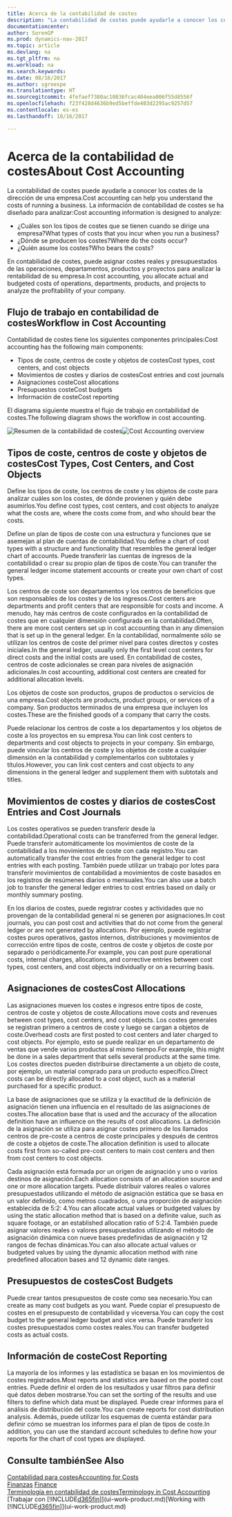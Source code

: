 ```yaml
---
title: Acerca de la contabilidad de costes
description: "La contabilidad de costes puede ayudarle a conocer los costes de la dirección de una empresa."
documentationcenter: 
author: SorenGP
ms.prod: dynamics-nav-2017
ms.topic: article
ms.devlang: na
ms.tgt_pltfrm: na
ms.workload: na
ms.search.keywords: 
ms.date: 08/16/2017
ms.author: sgroespe
ms.translationtype: HT
ms.sourcegitcommit: 4fefaef7380ac10836fcac404eea006f55d8556f
ms.openlocfilehash: f23f428d4636b9ed5beffde403d2295ac9257d57
ms.contentlocale: es-es
ms.lasthandoff: 10/16/2017

---
```

# <a name="about-cost-accounting"></a><span data-ttu-id="a7351-103">Acerca de la contabilidad de costes</span><span class="sxs-lookup"><span data-stu-id="a7351-103">About Cost Accounting</span></span>
<span data-ttu-id="a7351-104">La contabilidad de costes puede ayudarle a conocer los costes de la dirección de una empresa.</span><span class="sxs-lookup"><span data-stu-id="a7351-104">Cost accounting can help you understand the costs of running a business.</span></span> <span data-ttu-id="a7351-105">La información de contabilidad de costes se ha diseñado para analizar:</span><span class="sxs-lookup"><span data-stu-id="a7351-105">Cost accounting information is designed to analyze:</span></span>  

-   <span data-ttu-id="a7351-106">¿Cuáles son los tipos de costes que se tienen cuando se dirige una empresa?</span><span class="sxs-lookup"><span data-stu-id="a7351-106">What types of costs that you incur when you run a business?</span></span>  
-   <span data-ttu-id="a7351-107">¿Dónde se producen los costes?</span><span class="sxs-lookup"><span data-stu-id="a7351-107">Where do the costs occur?</span></span>  
-   <span data-ttu-id="a7351-108">¿Quién asume los costes?</span><span class="sxs-lookup"><span data-stu-id="a7351-108">Who bears the costs?</span></span>  

<span data-ttu-id="a7351-109">En contabilidad de costes, puede asignar costes reales y presupuestados de las operaciones, departamentos, productos y proyectos para analizar la rentabilidad de su empresa.</span><span class="sxs-lookup"><span data-stu-id="a7351-109">In cost accounting, you allocate actual and budgeted costs of operations, departments, products, and projects to analyze the profitability of your company.</span></span>  

## <a name="workflow-in-cost-accounting"></a><span data-ttu-id="a7351-110">Flujo de trabajo en contabilidad de costes</span><span class="sxs-lookup"><span data-stu-id="a7351-110">Workflow in Cost Accounting</span></span>  
<span data-ttu-id="a7351-111">Contabilidad de costes tiene los siguientes componentes principales:</span><span class="sxs-lookup"><span data-stu-id="a7351-111">Cost accounting has the following main components:</span></span>  

-   <span data-ttu-id="a7351-112">Tipos de coste, centros de coste y objetos de costes</span><span class="sxs-lookup"><span data-stu-id="a7351-112">Cost types, cost centers, and cost objects</span></span>  
-   <span data-ttu-id="a7351-113">Movimientos de costes y diarios de costes</span><span class="sxs-lookup"><span data-stu-id="a7351-113">Cost entries and cost journals</span></span>  
-   <span data-ttu-id="a7351-114">Asignaciones coste</span><span class="sxs-lookup"><span data-stu-id="a7351-114">Cost allocations</span></span>  
-   <span data-ttu-id="a7351-115">Presupuestos coste</span><span class="sxs-lookup"><span data-stu-id="a7351-115">Cost budgets</span></span>
-   <span data-ttu-id="a7351-116">Información de coste</span><span class="sxs-lookup"><span data-stu-id="a7351-116">Cost reporting</span></span>  

<span data-ttu-id="a7351-117">El diagrama siguiente muestra el flujo de trabajo en contabilidad de costes.</span><span class="sxs-lookup"><span data-stu-id="a7351-117">The following diagram shows the workflow in cost accounting.</span></span>  

<span data-ttu-id="a7351-118">![Resumen de la contabilidad de costes](media/costaccountingoverview.png "ResumenContabilidadCostes")</span><span class="sxs-lookup"><span data-stu-id="a7351-118">![Cost Accounting overview](media/costaccountingoverview.png "CostAccountingOverview")</span></span>  

## <a name="cost-types-cost-centers-and-cost-objects"></a><span data-ttu-id="a7351-119">Tipos de coste, centros de coste y objetos de costes</span><span class="sxs-lookup"><span data-stu-id="a7351-119">Cost Types, Cost Centers, and Cost Objects</span></span>  
<span data-ttu-id="a7351-120">Define los tipos de coste, los centros de coste y los objetos de coste para analizar cuáles son los costes, de dónde provienen y quién debe asumirlos.</span><span class="sxs-lookup"><span data-stu-id="a7351-120">You define cost types, cost centers, and cost objects to analyze what the costs are, where the costs come from, and who should bear the costs.</span></span>  

<span data-ttu-id="a7351-121">Define un plan de tipos de coste con una estructura y funciones que se asemejan al plan de cuentas de contabilidad.</span><span class="sxs-lookup"><span data-stu-id="a7351-121">You define a chart of cost types with a structure and functionality that resembles the general ledger chart of accounts.</span></span> <span data-ttu-id="a7351-122">Puede transferir las cuentas de ingresos de la contabilidad o crear su propio plan de tipos de coste.</span><span class="sxs-lookup"><span data-stu-id="a7351-122">You can transfer the general ledger income statement accounts or create your own chart of cost types.</span></span>  

<span data-ttu-id="a7351-123">Los centros de coste son departamentos y los centros de beneficios que son responsables de los costes y de los ingresos.</span><span class="sxs-lookup"><span data-stu-id="a7351-123">Cost centers are departments and profit centers that are responsible for costs and income.</span></span> <span data-ttu-id="a7351-124">A menudo, hay más centros de coste configurados en la contabilidad de costes que en cualquier dimensión configurada en la contabilidad.</span><span class="sxs-lookup"><span data-stu-id="a7351-124">Often, there are more cost centers set up in cost accounting than in any dimension that is set up in the general ledger.</span></span> <span data-ttu-id="a7351-125">En la contabilidad, normalmente sólo se utilizan los centros de coste del primer nivel para costes directos y costes iniciales.</span><span class="sxs-lookup"><span data-stu-id="a7351-125">In the general ledger, usually only the first level cost centers for direct costs and the initial costs are used.</span></span> <span data-ttu-id="a7351-126">En contabilidad de costes, centros de coste adicionales se crean para niveles de asignación adicionales.</span><span class="sxs-lookup"><span data-stu-id="a7351-126">In cost accounting, additional cost centers are created for additional allocation levels.</span></span>  

<span data-ttu-id="a7351-127">Los objetos de coste son productos, grupos de productos o servicios de una empresa.</span><span class="sxs-lookup"><span data-stu-id="a7351-127">Cost objects are products, product groups, or services of a company.</span></span> <span data-ttu-id="a7351-128">Son productos terminados de una empresa que incluyen los costes.</span><span class="sxs-lookup"><span data-stu-id="a7351-128">These are the finished goods of a company that carry the costs.</span></span>  

<span data-ttu-id="a7351-129">Puede relacionar los centros de coste a los departamentos y los objetos de coste a los proyectos en su empresa.</span><span class="sxs-lookup"><span data-stu-id="a7351-129">You can link cost centers to departments and cost objects to projects in your company.</span></span> <span data-ttu-id="a7351-130">Sin embargo, puede vincular los centros de coste y los objetos de coste a cualquier dimensión en la contabilidad y complementarlos con subtotales y títulos.</span><span class="sxs-lookup"><span data-stu-id="a7351-130">However, you can link cost centers and cost objects to any dimensions in the general ledger and supplement them with subtotals and titles.</span></span>  

## <a name="cost-entries-and-cost-journals"></a><span data-ttu-id="a7351-131">Movimientos de costes y diarios de costes</span><span class="sxs-lookup"><span data-stu-id="a7351-131">Cost Entries and Cost Journals</span></span>  
<span data-ttu-id="a7351-132">Los costes operativos se pueden transferir desde la contabilidad.</span><span class="sxs-lookup"><span data-stu-id="a7351-132">Operational costs can be transferred from the general ledger.</span></span> <span data-ttu-id="a7351-133">Puede transferir automáticamente los movimientos de coste de la contabilidad a los movimientos de coste con cada registro.</span><span class="sxs-lookup"><span data-stu-id="a7351-133">You can automatically transfer the cost entries from the general ledger to cost entries with each posting.</span></span> <span data-ttu-id="a7351-134">También puede utilizar un trabajo por lotes para transferir movimientos de contabilidad a movimientos de coste basados en los registros de resúmenes diarios o mensuales.</span><span class="sxs-lookup"><span data-stu-id="a7351-134">You can also use a batch job to transfer the general ledger entries to cost entries based on daily or monthly summary posting.</span></span>  

<span data-ttu-id="a7351-135">En los diarios de costes, puede registrar costes y actividades que no provengan de la contabilidad general ni se generen por asignaciones.</span><span class="sxs-lookup"><span data-stu-id="a7351-135">In cost journals, you can post cost and activities that do not come from the general ledger or are not generated by allocations.</span></span> <span data-ttu-id="a7351-136">Por ejemplo, puede registrar costes puros operativos, gastos internos, distribuciones y movimientos de corrección entre tipos de coste, centros de coste y objetos de coste por separado o periódicamente.</span><span class="sxs-lookup"><span data-stu-id="a7351-136">For example, you can post pure operational costs, internal charges, allocations, and corrective entries between cost types, cost centers, and cost objects individually or on a recurring basis.</span></span>  

## <a name="cost-allocations"></a><span data-ttu-id="a7351-137">Asignaciones de costes</span><span class="sxs-lookup"><span data-stu-id="a7351-137">Cost Allocations</span></span>  
<span data-ttu-id="a7351-138">Las asignaciones mueven los costes e ingresos entre tipos de coste, centros de coste y objetos de coste.</span><span class="sxs-lookup"><span data-stu-id="a7351-138">Allocations move costs and revenues between cost types, cost centers, and cost objects.</span></span> <span data-ttu-id="a7351-139">Los costes generales se registran primero a centros de coste y luego se cargan a objetos de coste.</span><span class="sxs-lookup"><span data-stu-id="a7351-139">Overhead costs are first posted to cost centers and later charged to cost objects.</span></span> <span data-ttu-id="a7351-140">Por ejemplo, esto se puede realizar en un departamento de ventas que vende varios productos al mismo tiempo.</span><span class="sxs-lookup"><span data-stu-id="a7351-140">For example, this might be done in a sales department that sells several products at the same time.</span></span> <span data-ttu-id="a7351-141">Los costes directos pueden distribuirse directamente a un objeto de coste, por ejemplo, un material comprado para un producto específico.</span><span class="sxs-lookup"><span data-stu-id="a7351-141">Direct costs can be directly allocated to a cost object, such as a material purchased for a specific product.</span></span>  

<span data-ttu-id="a7351-142">La base de asignaciones que se utiliza y la exactitud de la definición de asignación tienen una influencia en el resultado de las asignaciones de costes.</span><span class="sxs-lookup"><span data-stu-id="a7351-142">The allocation base that is used and the accuracy of the allocation definition have an influence on the results of cost allocations.</span></span> <span data-ttu-id="a7351-143">La definición de la asignación se utiliza para asignar costes primero de los llamados centros de pre-coste a centros de coste principales y después de centros de coste a objetos de coste.</span><span class="sxs-lookup"><span data-stu-id="a7351-143">The allocation definition is used to allocate costs first from so-called pre-cost centers to main cost centers and then from cost centers to cost objects.</span></span>  

<span data-ttu-id="a7351-144">Cada asignación está formada por un origen de asignación y uno o varios destinos de asignación.</span><span class="sxs-lookup"><span data-stu-id="a7351-144">Each allocation consists of an allocation source and one or more allocation targets.</span></span> <span data-ttu-id="a7351-145">Puede distribuir valores reales o valores presupuestados utilizando el método de asignación estática que se basa en un valor definido, como metros cuadrados, o una proporción de asignación establecida de 5:2: 4.</span><span class="sxs-lookup"><span data-stu-id="a7351-145">You can allocate actual values or budgeted values by using the static allocation method that is based on a definite value, such as square footage, or an established allocation ratio of 5:2:4.</span></span> <span data-ttu-id="a7351-146">También puede asignar valores reales o valores presupuestados utilizando el método de asignación dinámica con nueve bases predefinidas de asignación y 12 rangos de fechas dinámicas.</span><span class="sxs-lookup"><span data-stu-id="a7351-146">You can also allocate actual values or budgeted values by using the dynamic allocation method with nine predefined allocation bases and 12 dynamic date ranges.</span></span>  

## <a name="cost-budgets"></a><span data-ttu-id="a7351-147">Presupuestos de costes</span><span class="sxs-lookup"><span data-stu-id="a7351-147">Cost Budgets</span></span>  
<span data-ttu-id="a7351-148">Puede crear tantos presupuestos de coste como sea necesario.</span><span class="sxs-lookup"><span data-stu-id="a7351-148">You can create as many cost budgets as you want.</span></span> <span data-ttu-id="a7351-149">Puede copiar el presupuesto de costes en el presupuesto de contabilidad y viceversa.</span><span class="sxs-lookup"><span data-stu-id="a7351-149">You can copy the cost budget to the general ledger budget and vice versa.</span></span> <span data-ttu-id="a7351-150">Puede transferir los costes presupuestados como costes reales.</span><span class="sxs-lookup"><span data-stu-id="a7351-150">You can transfer budgeted costs as actual costs.</span></span>  

## <a name="cost-reporting"></a><span data-ttu-id="a7351-151">Información de coste</span><span class="sxs-lookup"><span data-stu-id="a7351-151">Cost Reporting</span></span>  
<span data-ttu-id="a7351-152">La mayoría de los informes y las estadística se basan en los movimientos de costes registrados.</span><span class="sxs-lookup"><span data-stu-id="a7351-152">Most reports and statistics are based on the posted cost entries.</span></span> <span data-ttu-id="a7351-153">Puede definir el orden de los resultados y usar filtros para definir qué datos deben mostrarse.</span><span class="sxs-lookup"><span data-stu-id="a7351-153">You can set the sorting of the results and use filters to define which data must be displayed.</span></span> <span data-ttu-id="a7351-154">Puede crear informes para el análisis de distribución del coste.</span><span class="sxs-lookup"><span data-stu-id="a7351-154">You can create reports for cost distribution analysis.</span></span> <span data-ttu-id="a7351-155">Además, puede utilizar los esquemas de cuenta estándar para definir cómo se muestran los informes para el plan de tipos de coste.</span><span class="sxs-lookup"><span data-stu-id="a7351-155">In addition, you can use the standard account schedules to define how your reports for the chart of cost types are displayed.</span></span>  

## <a name="see-also"></a><span data-ttu-id="a7351-156">Consulte también</span><span class="sxs-lookup"><span data-stu-id="a7351-156">See Also</span></span>  
 [<span data-ttu-id="a7351-157">Contabilidad para costes</span><span class="sxs-lookup"><span data-stu-id="a7351-157">Accounting for Costs</span></span>](finance-manage-cost-accounting.md)  
 <span data-ttu-id="a7351-158">[Finanzas](finance.md) </span><span class="sxs-lookup"><span data-stu-id="a7351-158">[Finance](finance.md) </span></span>  
 [<span data-ttu-id="a7351-159">Terminología en contabilidad de costes</span><span class="sxs-lookup"><span data-stu-id="a7351-159">Terminology in Cost Accounting</span></span>](finance-terminology-in-cost-accounting.md)  
 <span data-ttu-id="a7351-160">[Trabajar con [!INCLUDE[d365fin](includes/d365fin_md.md)]](ui-work-product.md)</span><span class="sxs-lookup"><span data-stu-id="a7351-160">[Working with [!INCLUDE[d365fin](includes/d365fin_md.md)]](ui-work-product.md)</span></span>

